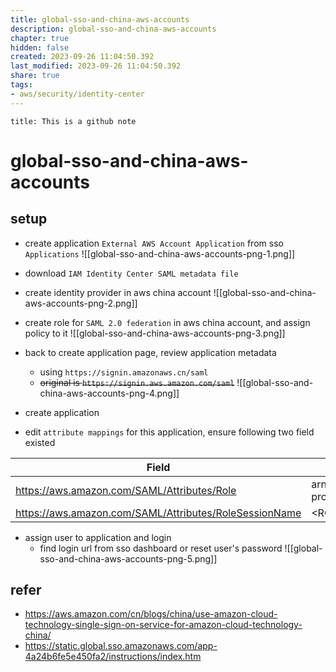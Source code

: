 ```yaml
---
title: global-sso-and-china-aws-accounts
description: global-sso-and-china-aws-accounts
chapter: true
hidden: false
created: 2023-09-26 11:04:50.392
last_modified: 2023-09-26 11:04:50.392
share: true
tags:
- aws/security/identity-center 
---
```


```ad-attention
title: This is a github note

```

# global-sso-and-china-aws-accounts

## setup

- create application `External AWS Account Application` from sso `Applications`
![[global-sso-and-china-aws-accounts-png-1.png]]

- download `IAM Identity Center SAML metadata file` 
- create identity provider in aws china account
![[global-sso-and-china-aws-accounts-png-2.png]]

- create role for `SAML 2.0 federation` in aws china account, and assign policy to it
![[global-sso-and-china-aws-accounts-png-3.png]]

- back to create application page, review application metadata
    - using `https://signin.amazonaws.cn/saml`
    - ~~original is `https://signin.aws.amazon.com/saml`~~
![[global-sso-and-china-aws-accounts-png-4.png]]

- create application
- edit `attribute mappings` for this application, ensure following two field existed

| Field                                                  | Value                                                                                                      | Format      |
| ------------------------------------------------------ | ---------------------------------------------------------------------------------------------------------- | ----------- |
| https://aws.amazon.com/SAML/Attributes/Role            | arn:aws:iam::**ACCOUNTID**:saml-provider/**SAMLPROVIDERNAME**,arn:aws:iam::**ACCOUNTID**:role/**ROLENAME** | unspecified |
| https://aws.amazon.com/SAML/Attributes/RoleSessionName | <ROLE_SESSION_NAME> must match [a-zA-Z_0-9+=,.@-]{2,64}                                                    | unspecified |

- assign user to application and login
    - find login url from sso dashboard or reset user's password
![[global-sso-and-china-aws-accounts-png-5.png]]



## refer
- https://aws.amazon.com/cn/blogs/china/use-amazon-cloud-technology-single-sign-on-service-for-amazon-cloud-technology-china/
- https://static.global.sso.amazonaws.com/app-4a24b6fe5e450fa2/instructions/index.htm



